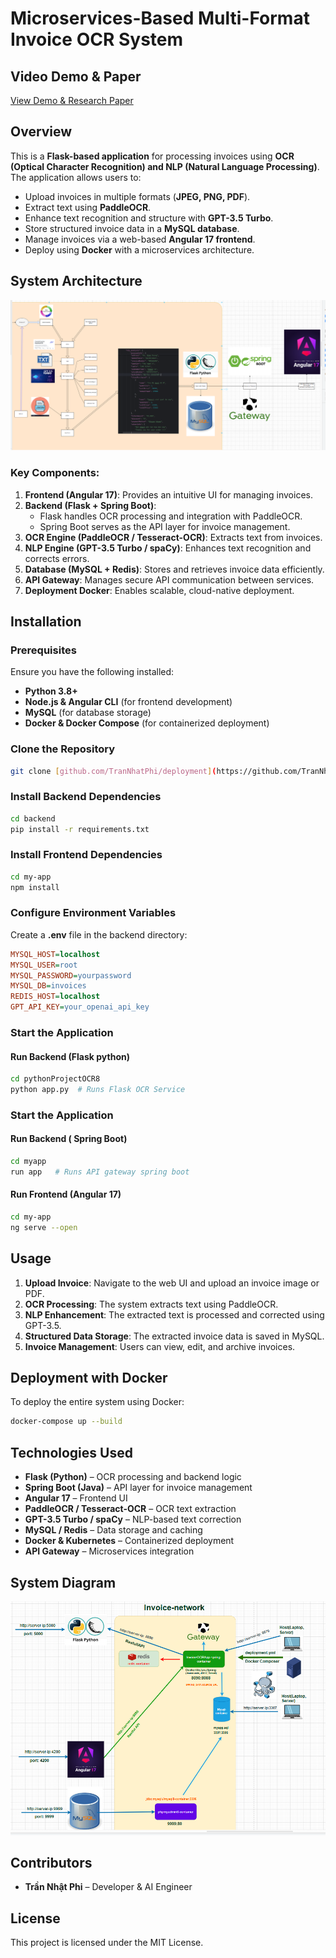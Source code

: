 # Microservices-Based Multi-Format Invoice OCR System

## Video Demo & Paper
[View Demo & Research Paper](https://drive.google.com/drive/folders/1eXztyCl3HCcCGt2e18_DnpSyNrr_H8bY?usp=sharing)

## Overview
This is a **Flask-based application** for processing invoices using **OCR (Optical Character Recognition) and NLP (Natural Language Processing)**. The application allows users to:
- Upload invoices in multiple formats (**JPEG, PNG, PDF**).
- Extract text using **PaddleOCR**.
- Enhance text recognition and structure with **GPT-3.5 Turbo**.
- Store structured invoice data in a **MySQL database**.
- Manage invoices via a web-based **Angular 17 frontend**.
- Deploy using **Docker** with a microservices architecture.

## System Architecture
![Multi-Format Invoice OCR Workflow](ImageSystem/1.png)

### Key Components:
1. **Frontend (Angular 17)**: Provides an intuitive UI for managing invoices.
2. **Backend (Flask + Spring Boot)**:
   - Flask handles OCR processing and integration with PaddleOCR.
   - Spring Boot serves as the API layer for invoice management.
3. **OCR Engine (PaddleOCR / Tesseract-OCR)**: Extracts text from invoices.
4. **NLP Engine (GPT-3.5 Turbo / spaCy)**: Enhances text recognition and corrects errors.
5. **Database (MySQL + Redis)**: Stores and retrieves invoice data efficiently.
6. **API Gateway**: Manages secure API communication between services.
7. **Deployment Docker**: Enables scalable, cloud-native deployment.

## Installation
### Prerequisites
Ensure you have the following installed:
- **Python 3.8+**
- **Node.js & Angular CLI** (for frontend development)
- **MySQL** (for database storage)
- **Docker & Docker Compose** (for containerized deployment)

### Clone the Repository
```bash
git clone [github.com/TranNhatPhi/deployment](https://github.com/TranNhatPhi/deployment/)
```

### Install Backend Dependencies
```bash
cd backend
pip install -r requirements.txt
```

### Install Frontend Dependencies
```bash
cd my-app
npm install
```

### Configure Environment Variables
Create a **.env** file in the backend directory:
```ini
MYSQL_HOST=localhost
MYSQL_USER=root
MYSQL_PASSWORD=yourpassword
MYSQL_DB=invoices
REDIS_HOST=localhost
GPT_API_KEY=your_openai_api_key
```

### Start the Application
#### Run Backend (Flask python)
```bash
cd pythonProjectOCR8
python app.py  # Runs Flask OCR Service
```

### Start the Application
#### Run Backend ( Spring Boot)
```bash
cd myapp
run app   # Runs API gateway spring boot
```


#### Run Frontend (Angular 17)
```bash
cd my-app
ng serve --open
```

## Usage
1. **Upload Invoice**: Navigate to the web UI and upload an invoice image or PDF.
2. **OCR Processing**: The system extracts text using PaddleOCR.
3. **NLP Enhancement**: The extracted text is processed and corrected using GPT-3.5.
4. **Structured Data Storage**: The extracted invoice data is saved in MySQL.
5. **Invoice Management**: Users can view, edit, and archive invoices.

## Deployment with Docker
To deploy the entire system using Docker:
```bash
docker-compose up --build
```

## Technologies Used
- **Flask (Python)** – OCR processing and backend logic
- **Spring Boot (Java)** – API layer for invoice management
- **Angular 17** – Frontend UI
- **PaddleOCR / Tesseract-OCR** – OCR text extraction
- **GPT-3.5 Turbo / spaCy** – NLP-based text correction
- **MySQL / Redis** – Data storage and caching
- **Docker & Kubernetes** – Containerized deployment
- **API Gateway** – Microservices integration

## System Diagram
![Invoice Archive System](ImageSystem/2.png)

## Contributors
- **Trần Nhật Phi** – Developer & AI Engineer

## License
This project is licensed under the MIT License.
